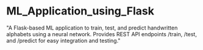 # ML_Application_using_Flask
"A Flask-based ML application to train, test, and predict handwritten alphabets using a neural network. Provides REST API endpoints /train, /test, and /predict for easy integration and testing."

